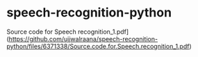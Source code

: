 # speech-recognition-python 



Source code for Speech recognition_1.pdf](https://github.com/ujjwalraana/speech-recognition-python/files/6371338/Source.code.for.Speech.recognition_1.pdf)
